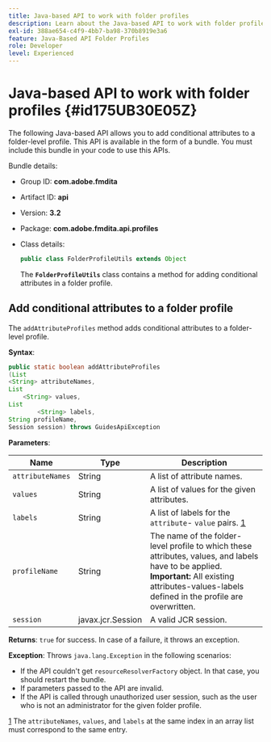 ```yaml
---
title: Java-based API to work with folder profiles
description: Learn about the Java-based API to work with folder profiles
exl-id: 388ae654-c4f9-4bb7-ba98-370b8919e3a6
feature: Java-Based API Folder Profiles
role: Developer
level: Experienced
---
```

# Java-based API to work with folder profiles {#id175UB30E05Z}

The following Java-based API allows you to add conditional attributes to a folder-level profile. This API is available in the form of a bundle. You must include this bundle in your code to use this APIs.

Bundle details:

- Group ID: **com.adobe.fmdita**

- Artifact ID: **api**

- Version: **3.2**

- Package: **com.adobe.fmdita.api.profiles**

- Class details:

  ```JAVA
  public class FolderProfileUtils extends Object
  ```

  The **`FolderProfileUtils`** class contains a method for adding conditional attributes in a folder profile.


## Add conditional attributes to a folder profile 

The ``addAttributeProfiles`` method adds conditional attributes to a folder-level profile.

**Syntax**:

```JAVA
public static boolean addAttributeProfiles
(List
<String> attributeNames, 
List
    <String> values, 
List
        <String> labels,
String profileName, 
Session session) throws GuidesApiException
```

**Parameters**:

|Name|Type|Description|
|----|----|-----------|
|``attributeNames``|String|A list of attribute names.|
|``values``|String|A list of values for the given attributes.|
|`labels`|String|A list of labels for the `attribute`- `value` pairs. [1](#fntarg_1)|
|`profileName`|String|The name of the folder-level profile to which these attributes, values, and labels have to be applied. **Important:** All existing attributes-values-labels defined in the profile are overwritten.|
|`session`|javax.jcr.Session|A valid JCR session.|

**Returns**:
`true` for success. In case of a failure, it throws an exception.

**Exception**:
Throws ``java.lang.Exception`` in the following scenarios:

- If the API couldn't get `resourceResolverFactory` object. In that case, you should restart the bundle.
- If parameters passed to the API are invalid.
- If the API is called through unauthorized user session, such as the user who is not an administrator for the given folder profile.

[1](#fnsrc_1) The `attributeNames`, `values`, and `labels` at the same index in an array list must correspond to the same entry.
